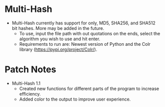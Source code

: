 # Multi-Hash
- Multi-Hash currently has support for only, MD5, SHA256, and SHA512 bit hashes. More may be added in the future.
  - To use, input the file path with out quotations on the ends, select the algorithm you wish to use and hit enter.
  - Requirements to run are: Newest version of Python and the Colr library (https://pypi.org/project/Colr/).

# Patch Notes
- Multi-Hash 1.1
  - Created new functions for different parts of the program to increase efficiency.
  - Added color to the output to improve user experience.
